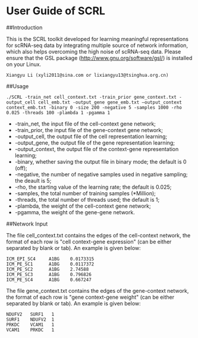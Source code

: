# User Guide of SCRL

##Introduction

This is the SCRL toolkit developed for learning meaningful representations for scRNA-seq data by integrating multiple source of network information, which also helps overcoming the high noise of scRNA-seq data. Please ensure that the GSL package (http://www.gnu.org/software/gsl/) is installed on your Linux.
```
Xiangyu Li (xyli2011@sina.com or lixiangyu13@tsinghua.org.cn) 
```

##Usage
```
./SCRL -train_net cell_context.txt -train_prior gene_context.txt -output_cell cell_emb.txt -output_gene gene_emb.txt –output_context context_emb.txt -binary 0 -size 200 -negative 5 -samples 1000 -rho 0.025 -threads 100 -plambda 1 -pgamma 1 
```

- -train_net, the input file of the cell-context gene network;
- -train_prior, the input file of the gene-context gene network;
- -output_cell, the output file of the cell representation learning;
- -output_gene, the output file of the gene representation learning;
- -output_context, the output file of the context-gene representation learning;
- -binary, whether saving the output file in binary mode; the default is 0 (off);
- -negative, the number of negative samples used in negative sampling; the deault is 5;
- -rho, the starting value of the learning rate; the default is 0.025;
- -samples, the total number of training samples (*Million);
- -threads, the total number of threads used; the default is 1;
- -plambda, the weight of the cell-context gene network;
- -pgamma, the weight of the gene-gene network.

##Network Input

The file cell_context.txt contains the edges of the cell-context network, the format of each row is "cell context-gene expression" (can be either separated by blank or tab). An example is given below:
```
ICM_EPI_SC4     A1BG    0.0173315
ICM_PE_SC1      A1BG    0.0117372
ICM_PE_SC2      A1BG    2.74588
ICM_PE_SC3      A1BG    0.796826
ICM_PE_SC4      A1BG    0.667247
```

The file gene_context.txt contains the edges of the gene-context network, the format of each row is "gene context-gene weight" (can be either separated by blank or tab). An example is given below:
```
NDUFV2   SURF1   1
SURF1    NDUFV2  1
PRKDC    VCAM1   1
VCAM1    PRKDC   1
```
